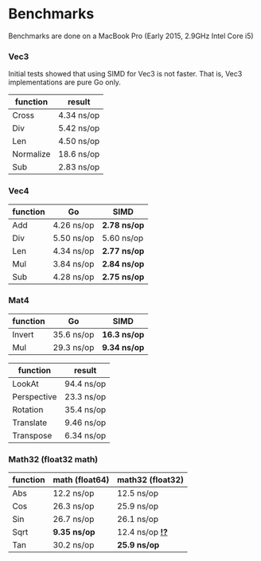 # Benchmarks

Benchmarks are done on a MacBook Pro (Early 2015, 2.9GHz Intel Core i5)

### Vec3

Initial tests showed that using SIMD for Vec3 is not faster. That is, Vec3
implementations are pure Go only.

function  | result
--------- | ----------
Cross     | 4.34 ns/op
Div       | 5.42 ns/op
Len       | 4.50 ns/op
Normalize | 18.6 ns/op
Sub       | 2.83 ns/op

### Vec4

function | Go             | SIMD
-------- | -------------- | --------------
Add      | 4.26 ns/op     | **2.78 ns/op**
Div      | 5.50 ns/op     | 5.60 ns/op
Len      | 4.34 ns/op     | **2.77 ns/op**
Mul      | 3.84 ns/op     | **2.84 ns/op**
Sub      | 4.28 ns/op     | **2.75 ns/op**

### Mat4

function | Go             | SIMD
-------- | -------------- | --------------
Invert   | 35.6 ns/op     | **16.3 ns/op**
Mul      | 29.3 ns/op     | **9.34 ns/op**

function    | result
----------- | ----------
LookAt      | 94.4 ns/op
Perspective | 23.3 ns/op
Rotation    | 35.4 ns/op
Translate   | 9.46 ns/op
Transpose   | 6.34 ns/op

### Math32 (float32 math)

function | math (float64) | math32 (float32)
-------- | -------------- | ----------------
Abs      | 12.2 ns/op     | 12.5 ns/op
Cos      | 26.3 ns/op     | 25.9 ns/op
Sin      | 26.7 ns/op     | 26.1 ns/op
Sqrt     | **9.35 ns/op** | 12.4 ns/op [**!?**](https://github.com/rkusa/gm/issues/1)
Tan      | 30.2 ns/op     | **25.9 ns/op**
